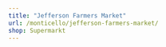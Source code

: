 ```yaml
---
title: "Jefferson Farmers Market"
url: /monticello/jefferson-farmers-market/
shop: Supermarkt
---
```

